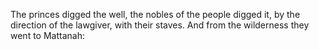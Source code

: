 The princes digged the well, the nobles of the people digged it, by the direction of the lawgiver, with their staves. And from the wilderness they went to Mattanah:
